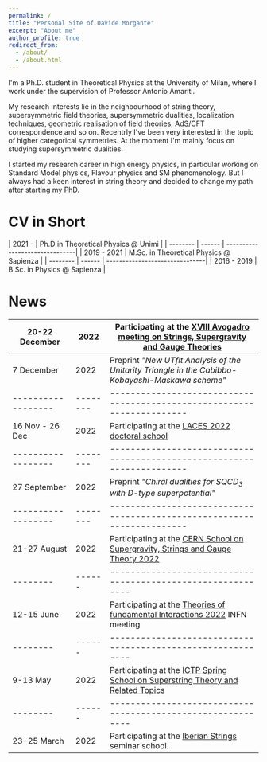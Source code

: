```yaml
---
permalink: /
title: "Personal Site of Davide Morgante"
excerpt: "About me"
author_profile: true
redirect_from:
  - /about/
  - /about.html
---
```


I'm a Ph.D. student in Theoretical Physics at the University of Milan, where I work under the supervision of Professor Antonio Amariti.

My research interests lie in the neighbourhood of string theory, supersymmetric field theories, supersymmetric dualities, localization techniques, geometric realisation of field theories, AdS/CFT correspondence and so on. Recentrly I've been very interested in the topic of higher categorical symmetries.
At the moment I'm mainly focus on studying supersymmetric dualities.

I started my research career in high energy physics, in particular working on Standard Model physics, Flavour physics and SM phenomenology. But I always had a keen interest in string theory and decided to change my path after starting my PhD.

CV in Short
=========

| 2021 -    | Ph.D in Theoretical Physics @ Unimi     |
| --------  | ------ | -------------------------------|
| 2019 - 2021 | M.Sc. in Theoretical Physics @ Sapienza |
| --------  | ------ | -------------------------------|
| 2016 - 2019 | B.Sc. in Physics @ Sapienza                |

News
=========

| 20-22 December     | 2022   | Participating at the [XVIII Avogadro meeting on Strings, Supergravity and Gauge Theories](https://agenda.infn.it/event/32934/) |
|------------------|--------|-----------------------------------------------------------------------|
| 7 December     | 2022   | Preprint *"New UTfit Analysis of the Unitarity Triangle in the Cabibbo-Kobayashi-Maskawa scheme"* |
|------------------|--------|-----------------------------------------------------------------------|
| 16 Nov - 26 Dec     | 2022   | Participating at the [LACES 2022 doctoral school](https://www.ggi.infn.it/laces/LACES22/index22.html) |
|------------------|--------|-----------------------------------------------------------------------|
| 27 September     | 2022   | Preprint *"Chiral dualities for SQCD$_{3}$ with D-type superpotential"* |
|------------------|--------|-----------------------------------------------------------------------|
| 21-27 August     | 2022   | Participating at the [CERN School on Supergravity, Strings and Gauge Theory 2022](https://indico.cern.ch/event/1092089/)                         |
| --------     | ------ | ------------------------------------------------------------ |
| 12-15 June     | 2022   | Participating at the [Theories of fundamental Interactions 2022](https://agenda.infn.it/event/29115/timetable/#20220614) INFN meeting                        |
| --------     | ------ | ------------------------------------------------------------ |
| 9-13 May     | 2022   | Participating at the [ICTP Spring School on Superstring Theory and Related Topics](https://indico.ictp.it/event/9784/overview)                          |
| --------     | ------ | ------------------------------------------------------------ |
| 23-25 March | 2022  | Participating at the [Iberian Strings](https://www.unioviedo.es/hepth/activities/Iberian22/home.html) seminar school.                         |
